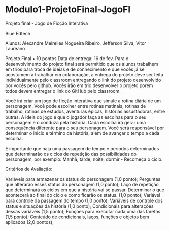 # Modulo1-ProjetoFinal-JogoFI
Projeto final - Jogo de Ficção Interativa

Blue Edtech

Alunos: Alexandre Meirelles Nogueira Ribeiro, 
Jefferson Silva, 
Vitor Laureano



Projeto Final
•
10 pontos
Data de entrega: 16 de fev.
Para o desenvolvimento do projeto final será permitido que os alunos trabalhem em trios para troca de ideias e de conhecimento e que vocês já se acostumem a trabalhar em colaboração, a entrega do projeto deve ser feita individualmente pelo classroom entregando o link do projeto desenvolvido por vocês pelo github. Vocês irão em trio desenvolver o projeto porém todos devem entregar o link do GitHub pelo classroom.

Você irá criar um jogo de ficção interativa que simule a rotina diária de um personagem. Você pode escolher entre rotinas matinais, rotinas de trabalho, rotinas de estudos, aventuras épicas, histórias assustadoras, entre outras. A ideia do jogo é que o jogador faça as escolhas para o seu personagem e o conduza pela história. Cada escolha irá gerar uma consequência diferente para o seu personagem. Você será responsável por determinar o inicio e término da história, além de avançar o tempo a cada escolha.

É importante que haja uma passagem de tempo e períodos determinados que determinarão os ciclos de repetição das possibilidades do personagem, por exemplo: Manhã, tarde, noite, dormir - Recomeça o ciclo.


Critérios de Avaliação:


Variáveis para armazenar os status do personagem (1,0 ponto);
Perguntas que alterarão esses status do personagem (1,0 ponto);
Laço de repetição que determinará os ciclos em que a história vai se passar. Determinar o que acontecerá ao final do ciclo e como ficarão os status. (1,0 ponto);
Variável para controle da passagem do tempo (1,0 ponto);
Variáveis de controle dos status e situações da história (1,0 ponto);
Condicionais para alterações dessas variáveis (1,5 ponto);
Funções para executar cada uma das tarefas (1,5 ponto);
Conteúdo de condicionais, laços, funções e objetos bem aplicados (2,0 pontos);
